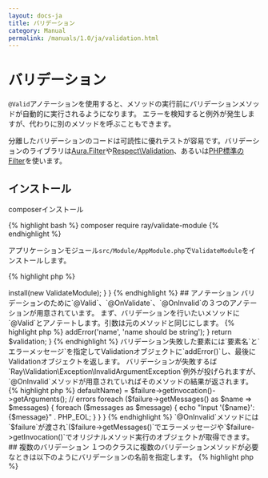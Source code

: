 ```yaml
---
layout: docs-ja
title: バリデーション
category: Manual
permalink: /manuals/1.0/ja/validation.html
---
```


# バリデーション

`@Valid`アノテーションを使用すると、メソッドの実行前にバリデーションメソッドが自動的に実行されるようになります。
エラーを検知すると例外が発生しますが、代わりに別のメソッドを呼ぶこともできます。

分離したバリデーションのコードは可読性に優れテストが容易です。バリデーションのライブラリは[Aura.Filter](https://github.com/auraphp/Aura.Filter)や[Respect\Validation](https://github.com/Respect/Validation)、あるいは[PHP標準のFilter](http://php.net/manual/ja/book.filter.php)を使います。

## インストール

composerインストール

{% highlight bash %}
composer require ray/validate-module
{% endhighlight %}

アプリケーションモジュール`src/Module/AppModule.php`で`ValidateModule`をインストールします。

{% highlight php %}
<?php
use Ray\Validation\ValidateModule;

class AppModule extends AbstractModule
{
    protected function configure()
    {
        // ...
        $this->install(new ValidateModule);
    }
}
{% endhighlight %}

## アノテーション

バリデーションのために`@Valid`、`@OnValidate`、`@OnInvalid`の３つのアノテーションが用意されています。


まず、バリデーションを行いたいメソッドに`@Valid`とアノテートします。引数は元のメソッドと同じにします。

{% highlight php %}
<?php
use Ray\Validation\Annotation\Valid;
// ...
    /**
     * @Valid
     */
    public function createUser($name)
    {
{% endhighlight %}

`@OnValidate`とアノテートしたメソッドでバリデーションを行います。メソッド名は自由です。

{% highlight php %}
<?php
use Ray\Validation\Annotation\OnValidate;
// ...
    /**
     * @OnValidate
     */
    public function onValidate($name)
    {
        $validation = new Validation;
        if (! is_string($name)) {
            $validation->addError('name', 'name should be string');
        }

        return $validation;
    }
{% endhighlight %}

バリデーション失敗した要素には`要素名`と`エラーメッセージ`を指定してValidationオブジェクトに`addError()`し、最後にValidationオブジェクトを返します。

バリデーションが失敗するば`Ray\Validation\Exception\InvalidArgumentException`例外が投げられますが、
`@OnInvalid`メソッドが用意されていればそのメソッドの結果が返されます。

{% highlight php %}
<?php
use Ray\Validation\Annotation\OnInvalid;
// ...
    /**
     * @OnInvalid
     */
    public function onInvalid(FailureInterface $failure)
    {
        // original parameters
        list($this->defaultName) = $failure->getInvocation()->getArguments();

        // errors
        foreach ($failure->getMessages() as $name => $messages) {
            foreach ($messages as $message) {
                echo "Input '{$name}': {$message}" . PHP_EOL;
            }
        }
    }
{% endhighlight %}
`@OnInvalid`メソッドには`$failure`が渡され`($failure->getMessages()`でエラーメッセージや`$failure->getInvocation()`でオリジナルメソッド実行のオブジェクトが取得できます。

## 複数のバリデーション

１つのクラスに複数のバリデーションメソッドが必要なときは以下のようにバリデーションの名前を指定します。

{% highlight php %}
<?php
use Ray\Validation\Annotation\Valid;
use Ray\Validation\Annotation\OnValidate;
use Ray\Validation\Annotation\OnInvalid;
// ...

    /**
     * @Valid("foo")
     */
    public function fooAction($name, $address, $zip)
    {

    /**
     * @OnValidate("foo")
     */
    public function onValidateFoo($name, $address, $zip)
    {

    /**
     * @OnInvalid("foo")
     */
    public function onInvalidFoo(FailureInterface $failure)
    {
{% endhighlight %}

## その他のバリデーション

複雑なバリデーションの時は別にバリデーションクラスをインジェクトして、`onValidate`メソッドから呼び出してバリデーションを行います。DIなのでコンテキストによってバリデーションを変えることもできます。
